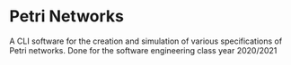 # Petri Networks

A CLI software for the creation and simulation of various specifications of Petri networks.
Done for the software engineering class year 2020/2021
